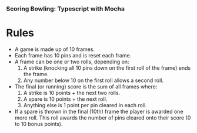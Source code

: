 ### Scoring Bowling: Typescript with Mocha

# Rules

- A game is made up of 10 frames.
- Each frame has 10 pins and is reset each frame.
- A frame can be one or two rolls, depending on:
  1. A strike (knocking all 10 pins down on the first roll of the frame) ends the frame.
  2. Any number below 10 on the first roll allows a second roll.
- The final (or running) score is the sum of all frames where:
  1. A strike is 10 points + the next two rolls.
  2. A spare is 10 points + the next roll.
  3. Anything else is 1 point per pin cleared in each roll.
- If a spare is thrown in the final (10th) frame the player is awarded one more roll. This roll awards the number of pins cleared onto their score (0 to 10 bonus points).

